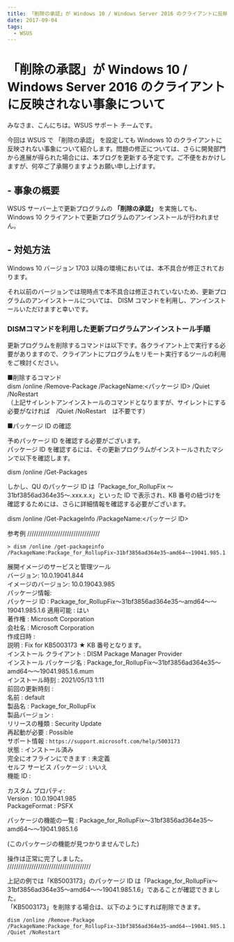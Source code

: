 ```yaml
---
title: 「削除の承認」が Windows 10 / Windows Server 2016 のクライアントに反映されない事象について
date: 2017-09-04
tags:
  - WSUS
---
```


# 「削除の承認」が Windows 10 / Windows Server 2016 のクライアントに反映されない事象について
みなさま、こんにちは。WSUS サポート チームです。  

今回は WSUS で 「削除の承認」 を設定しても Windows 10 のクライアントに反映されない事象について紹介します。問題の修正については、さらに開発部門から進展が得られた場合には、本ブログを更新する予定です。ご不便をおかけしますが、何卒ご了承賜りますようお願い申し上げます。

## - 事象の概要  
WSUS サーバー上で更新プログラムの **「削除の承認」** を実施しても、Windows 10 クライアントで更新プログラムのアンインストールが行われません。  

## - 対処方法
Windows 10 バージョン 1703 以降の環境においては、本不具合が修正されております。  
  
それ以前のバージョンでは現時点で本不具合は修正されていないため、更新プログラムのアンインストールについては、
DISM コマンドを利用し、アンインストールいただけますと幸いです。
 
### DISMコマンドを利用した更新プログラムアンインストール手順  
 
更新プログラムを削除するコマンドは以下です。各クライアント上で実行する必要がありますので、クライアントにプログラムをリモート実行するツールの利用をご検討ください。  

■削除するコマンド  
dism /online /Remove-Package /PackageName:<パッケージ ID> /Quiet /NoRestart  
（上記サイレントアンインストールのコマンドとなりますが、サイレントにする必要がなければ　/Quiet /NoRestart　は不要です）  

■パッケージ ID の確認  

予めパッケージ ID を確認する必要がございます。  
パッケージ ID を確認するには、その更新プログラムがインストールされたマシンで以下を確認します。  

dism /online /Get-Packages  

しかし、QU のパッケージ ID は「Package_for_RollupFix ～31bf3856ad364e35～.xxx.x.x」といった ID で表示され、KB 番号の紐づけを確認するためには、さらに詳細情報を確認する必要がございます。  

dism /online /Get-PackageInfo /PackageName:<パッケージ ID>  

参考例 
///////////////////////////////// 
```
> dism /online /get-packageinfo  /PackageName:Package_for_RollupFix~31bf3856ad364e35~amd64~~19041.985.1.6
```
展開イメージのサービスと管理ツール  
バージョン: 10.0.19041.844  
イメージのバージョン: 10.0.19043.985  
パッケージ情報:  
パッケージ ID : Package_for_RollupFix～31bf3856ad364e35～amd64～～19041.985.1.6
適用可能 : はい  
著作権 : Microsoft Corporation  
会社名 : Microsoft Corporation  
作成日時 :  
説明 : Fix for KB5003173  ★ KB 番号となります。  
インストール クライアント : DISM Package Manager Provider  
インストール パッケージ名 : Package_for_RollupFix～31bf3856ad364e35～amd64～～19041.985.1.6.mum  
インストール時刻 : 2021/05/13 1:11  
前回の更新時刻 :  
名前 : default  
製品名 : Package_for_RollupFix  
製品バージョン :  
リリースの種類 : Security Update  
再起動が必要 : Possible  
サポート情報 : `https://support.microsoft.com/help/5003173`  
状態 : インストール済み  
完全にオフラインにできます : 未定義  
セルフ サービス パッケージ : いいえ  
機能 ID :  

カスタム プロパティ:  
Version : 10.0.19041.985  
PackageFormat : PSFX  

パッケージの機能の一覧 : Package_for_RollupFix～31bf3856ad364e35～amd64～～19041.985.1.6  

(このパッケージの機能が見つかりませんでした)  

操作は正常に完了しました。  
//////////////////////////////////////  

上記の例では「KB5003173」のパッケージ ID は「Package_for_RollupFix～31bf3856ad364e35～amd64～～19041.985.1.6」であることが確認できました。  
「KB5003173」を削除する場合は、以下のようにすれば削除できます。  
```
dism /online /Remove-Package /PackageName:Package_for_RollupFix~31bf3856ad364e35~amd64~~19041.985.1.6 /Quiet /NoRestart 
```


